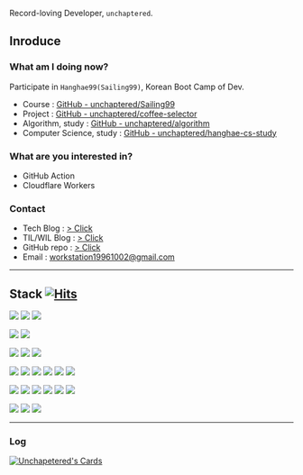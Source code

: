 Record-loving Developer, `unchaptered`.

## Inroduce

### What am I doing now?

Participate in `Hanghae99(Sailing99)`, Korean Boot Camp of Dev.
- Course : [GitHub - unchaptered/Sailing99](https://github.com/unchaptered/Sailing99)
- Project : [GitHub - unchaptered/coffee-selector](https://github.com/unchaptered/coffee-selector)
- Algorithm, study : [GitHub - unchaptered/algorithm](https://github.com/unchaptered/algorithm)
- Computer Science, study : [GitHub - unchaptered/hanghae-cs-study](https://github.com/unchaptered/hanghae-cs-study)

### What are you interested in?

- GitHub Action
- Cloudflare Workers

### Contact

- Tech Blog : [> Click](https://velog.io/@unchapterd)
- TIL/WIL Blog : [> Click](https://velog.io/@unchaptered_til)
- GitHub repo : [> Click](https://github.com/unchaptered)
- Email : workstation19961002@gmail.com

<hr>

## Stack [![Hits](https://hits.seeyoufarm.com/api/count/incr/badge.svg?url=https%3A%2F%2Fgithub.com%2Funchaptered%2Fhit-counter&count_bg=%23546DE5&title_bg=%23303952&icon=nestjs.svg&icon_color=%23E7E7E7&title=hits&edge_flat=false)](https://hits.seeyoufarm.com) 

<img src="https://img.shields.io/badge/lang-000000?style=for-the-badge">   <img src="https://img.shields.io/badge/javascript-ffda79?style=for-the-badge&logo=JavaScript&logoColor=black"> <img src="https://img.shields.io/badge/typescript-ffda79?style=for-the-badge&logo=TypeScript&logoColor=black">

<img src="https://img.shields.io/badge/test-000000?style=for-the-badge">   <img src="https://img.shields.io/badge/jest-303952?style=for-the-badge&logo=Jest&logoColor=white">

<img src="https://img.shields.io/badge/framework-000000?style=for-the-badge">   <img src="https://img.shields.io/badge/express-303952?style=for-the-badge&logo=Express&logoColor=white"> <img src="https://img.shields.io/badge/nest-303952?style=for-the-badge&logo=NestJs&logoColor=white">

<img src="https://img.shields.io/badge/database-000000?style=for-the-badge">   <img src="https://img.shields.io/badge/mysql-4169E1?style=for-the-badge&logo=MySQL&logoColor=white"> <img src="https://img.shields.io/badge/postgresql-4169E1?style=for-the-badge&logo=PostgreSQL&logoColor=white"> <img src="https://img.shields.io/badge/redis-4169E1?style=for-the-badge&logo=Redis&logoColor=white"> <img src="https://img.shields.io/badge/mongodb-4169E1?style=for-the-badge&logo=MongoDB&logoColor=white"> <img src="https://img.shields.io/badge/realm-4169E1?style=for-the-badge&logo=Realm&logoColor=white">

<img src="https://img.shields.io/badge/network-000000?style=for-the-badge">   <img src="https://img.shields.io/badge/aws%20ec2-FF9900?style=for-the-badge&logo=Amazon%20EC2&logoColor=white">
<img src="https://img.shields.io/badge/aws%20rds-FF9900?style=for-the-badge&logo=Amazon%20RDS&logoColor=white"> <img src="https://img.shields.io/badge/aws%20s3%20bucket-FF9900?style=for-the-badge&logo=Amazon%20S3&logoColor=white"> <img src="https://img.shields.io/badge/cloudflare%20worker-F38020?style=for-the-badge&logo=Cloudflare&logoColor=white"> <img src="https://img.shields.io/badge/cloudflare%20pages-F38020?style=for-the-badge&logo=Cloudflare%20Pages&logoColor=white"> 

<img src="https://img.shields.io/badge/tool-000000?style=for-the-badge">    <img src="https://img.shields.io/badge/gitbub-e15f41?style=for-the-badge&logo=Github&logoColor=white"> <img src="https://img.shields.io/badge/gitbub%20action-e15f41?style=for-the-badge&logo=Github%20Actions&logoColor=white">

<hr>

### Log

[![Unchapetered's Cards](https://github-readme-stats.vercel.app/api?username=unchaptered)](https://github.com/anuraghazra/github-readme-stats)
